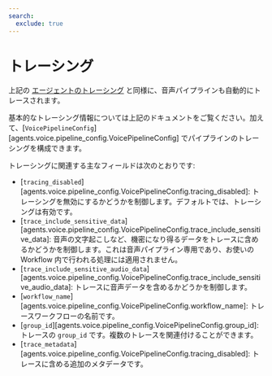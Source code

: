 ```yaml
---
search:
  exclude: true
---
```

# トレーシング

上記の [エージェントのトレーシング](../tracing.md) と同様に、音声パイプラインも自動的にトレースされます。

基本的なトレーシング情報については上記のドキュメントをご覧ください。加えて、[`VoicePipelineConfig`][agents.voice.pipeline_config.VoicePipelineConfig] でパイプラインのトレーシングを構成できます。

トレーシングに関連する主なフィールドは次のとおりです:

-   [`tracing_disabled`][agents.voice.pipeline_config.VoicePipelineConfig.tracing_disabled]: トレーシングを無効にするかどうかを制御します。デフォルトでは、トレーシングは有効です。
-   [`trace_include_sensitive_data`][agents.voice.pipeline_config.VoicePipelineConfig.trace_include_sensitive_data]: 音声の文字起こしなど、機密になり得るデータをトレースに含めるかどうかを制御します。これは音声パイプライン専用であり、お使いの Workflow 内で行われる処理には適用されません。
-   [`trace_include_sensitive_audio_data`][agents.voice.pipeline_config.VoicePipelineConfig.trace_include_sensitive_audio_data]: トレースに音声データを含めるかどうかを制御します。
-   [`workflow_name`][agents.voice.pipeline_config.VoicePipelineConfig.workflow_name]: トレースワークフローの名前です。
-   [`group_id`][agents.voice.pipeline_config.VoicePipelineConfig.group_id]: トレースの `group_id` です。複数のトレースを関連付けることができます。
-   [`trace_metadata`][agents.voice.pipeline_config.VoicePipelineConfig.tracing_disabled]: トレースに含める追加のメタデータです。
